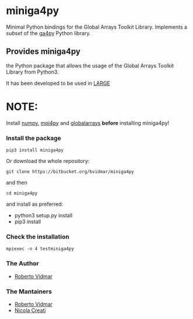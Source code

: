 # miniga4py #
Minimal Python bindings for the Global Arrays Toolkit Library.
Implements a *subset* of the [ga4py](https://github.com/GlobalArrays/ga4py)
Python library.

## Provides miniga4py ##
the Python package that allows the usage of the Global Arrays Toolkit
Library from Python3.

It has been developed to be used in
[LARGE](https://bitbucket.org/ncreati/large)

# NOTE: #
Install [numpy](https://pypi.org/project/numpy),
[mpi4py](https://pypi.org/project/mpi4py) and
[globalarrays](https://pypi.org/project/globalarrays) **before**
installing miniga4py!

### Install the package ###
	pip3 install miniga4py

Or download the whole repository:

	git clone https://bitbucket.org/bvidmar/miniga4py

and then

    cd miniga4py

and install as preferred:

* python3 setup.py install
* pip3 install

### Check the installation ###
	mpiexec -n 4 testminiga4py

### The Author ###
* [Roberto Vidmar](mailto://rvidmar@inogs.it)

### The Mantainers ###
* [Roberto Vidmar](mailto://rvidmar@inogs.it)
* [Nicola Creati](mailto://ncreati@inogs.it)
